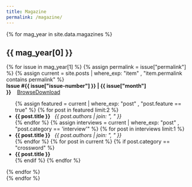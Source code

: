 ```yaml
---
title: Magazine
permalink: /magazine/
---
```


{% for mag_year in site.data.magazines %}
## {{ mag_year[0] }}
<div class="magazine-thumbnails" markdown=1>
{% for issue in mag_year[1] %}
{% assign permalink = issue["permalink"] %}
{% assign current = site.posts | where_exp: "item" , "item.permalink contains permalink" %}
<div markdown=1>
<strong>Issue #{{ issue["issue-number"] }} | {{ issue["month"] }}</strong>&nbsp;&nbsp;&nbsp;&nbsp;<span class="magazine-buttons"><a class="button" href="{{issue["permalink"]}}">Browse</a><a class="button" target="_blank" href="{{issue["download"]}}">Download</a></span>
<ul>
{% assign featured = current | where_exp: "post" , "post.feature == true" %}
{% for post in featured limit:2 %}
<li><strong>{{ post.title }}</strong>&nbsp;&nbsp;&nbsp;<i>{{ post.authors | join: ", " }}</i></li>
{% endfor %}
{% assign interviews = current | where_exp: "post" , "post.category == 'interview'" %}
{% for post in interviews limit:1 %}
<li><strong>{{ post.title }}</strong>&nbsp;&nbsp;&nbsp;<i>{{ post.authors | join: ", " }}</i></li>
{% endfor %}
{% for post in current %}
{% if post.category == "crossword" %}
<li><strong>{{ post.title }}</strong></li>
{% endif %}
{% endfor %}
</ul>

</div>
{% endfor %}
</div>
{% endfor %}


